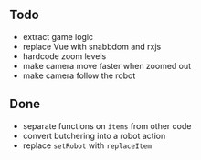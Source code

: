 ## Todo
- extract game logic
- replace Vue with snabbdom and rxjs
- hardcode zoom levels
- make camera move faster when zoomed out
- make camera follow the robot

## Done
- separate functions on `items` from other code
- convert butchering into a robot action
- replace `setRobot` with `replaceItem`
